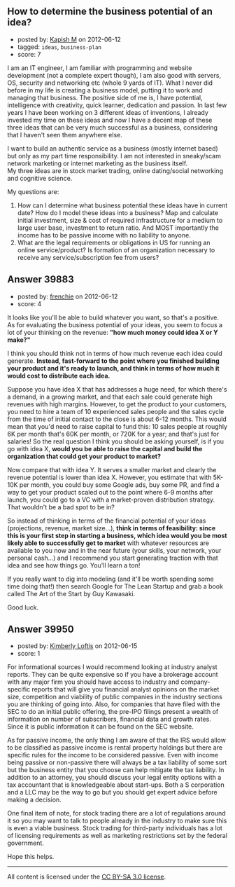## How to determine the business potential of an idea?

- posted by: [Kapish M](https://stackexchange.com/users/-1/18365-kapish-m) on 2012-06-12
- tagged: `ideas`, `business-plan`
- score: 7


I am an IT engineer, I am familiar with programming and website development (not a complete expert though), I am also good with servers, OS, security and networking etc (whole 9 yards of IT). 
What I never did before in my life is creating a business model, putting it to work and managing that business. The positive side of me is, I have potential, intelligence with creativity, quick learner, dedication and passion. 
In last few years I have been working on 3 different ideas of inventions, I already invested my time on these ideas and now I have a decent map of these three ideas that can be very much successful as a business, considering that I haven't seen them anywhere else. 

I want to build an authentic service as a business (mostly internet based) but only as my part time responsibility. I am not interested in sneaky/scam network marketing or internet marketing as the business itself.  
My three ideas are in stock market trading, online dating/social networking and cognitive science.

My questions are:

1. How can I determine what business potential these ideas have in current date? How do I model these ideas into a business? Map and calculate initial investment, size & cost of required infrastructure for a medium to large user base, investment to return ratio. And MOST importantly the income has to be passive income with no liability to anyone. 
2. What are the legal requirements or obligations in US for running an online service/product? Is formation of an organization necessary to receive any service/subscription fee from users? 





## Answer 39883

- posted by: [frenchie](https://stackexchange.com/users/-1/15155-frenchie) on 2012-06-12
- score: 4

It looks like you'll be able to build whatever you want, so that's a positive. As for evaluating the business potential of your ideas, you seem to focus a lot of your thinking on the revenue: **"how much money could idea X or Y make?"**

I think you should think not in terms of how much revenue each idea could generate. **Instead, fast-forward to the point where you finished building your product and it's ready to launch, and think in terms of how much it would cost to distribute each idea.**

Suppose you have idea X that has addresses a huge need, for which there's a demand, in a growing market, and that each sale could generate high revenues with high margins. However, to get the product to your customers, you need to hire a team of 10 experienced sales people and the sales cycle from the time of initial contact to the close is about 6-12 months. This would mean that you'd need to raise capital to fund this: 10 sales people at roughly 6K per month that's 60K per month, or 720K for a year; and that's just for salaries! So the real question I think you should be asking yourself, is if you go with idea X, **would you be able to raise the capital and build the organization that could get your product to market?** 

Now compare that with idea Y. It serves a smaller market and clearly the revenue potential is lower than idea X. However, you estimate that with 5K-10K per month, you could buy some Google ads, buy some PR, and find a way to get your product scaled out to the point where 6-9 months after launch, you could go to a VC with a market-proven distribution strategy. That wouldn't be a bad spot to be in?

So instead of thinking in terms of the financial potential of your ideas (projections, revenue, market size...), **think in terms of feasibility: since this is your first step in starting a business, which idea would you be most likely able to successfully get to market**  with whatever resources are available to you now and in the near future (your skills, your network, your personal cash...) and I recommend you start generating traction with that idea and see how things go. You'll learn a ton!

If you really want to dig into modeling (and it'll be worth spending some time doing that!) then search Google for The Lean Startup and grab a book called The Art of the Start by Guy Kawasaki.

Good luck.



## Answer 39950

- posted by: [Kimberly Loftis](https://stackexchange.com/users/-1/18423-kimberly-loftis) on 2012-06-15
- score: 1

For informational sources I would recommend looking at industry analyst reports.  They can be quite expensive so if you have a brokerage account with any major firm you should have access to industry and company-specific reports that will give you financial analyst opinions on the market size, competition and viability of public companies in the industry sections you are thinking of going into.  Also, for companies that have filed with the SEC to do an initial public offering, the pre-IPO filings present a wealth of information on number of subscribers, financial data and growth rates. Since it is public information it can be found on the SEC website.

As for passive income, the only thing I am aware of that the IRS would allow to be classified as passive income is rental property holdings but there are specific rules for the income to be considered passive.  Even with income being passive or non-passive there will always be a tax liability of some sort but the business entity that you choose can help mitigate the tax liability. In addition to an attorney, you should discuss your legal entity options with a tax accountant that is knowledgeable about start-ups.  Both a S corporation and a LLC may be the way to go but you should get expert advice before making a decision.

One final item of note, for stock trading there are a lot of regulations around it so you may want to talk to people already in the industry to make sure this is even a viable business. Stock trading for third-party individuals has a lot of licensing requirements as well as marketing restrictions set by the federal government.

Hope this helps.



---

All content is licensed under the [CC BY-SA 3.0 license](https://creativecommons.org/licenses/by-sa/3.0/).
